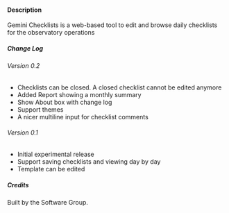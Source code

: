 #### Description

Gemini Checklists is a web-based tool to edit and browse daily checklists for the
observatory operations

##### Change Log

###### Version 0.2

- Checklists can be closed. A closed checklist cannot be edited anymore
- Added Report showing a monthly summary
- Show About box with change log
- Support themes
- A nicer multiline input for checklist comments

###### Version 0.1

- Initial experimental release
- Support saving checklists and viewing day by day
- Template can be edited

##### Credits

Built by the Software Group.